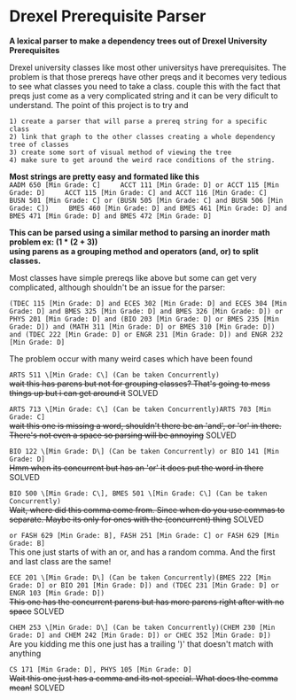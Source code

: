 # Drexel Prerequisite Parser
**A lexical parser to make a dependency trees out of Drexel University Prerequisites** 
    
    
Drexel university classes like most other universitys have prerequisites. The problem is that those prereqs have other preqs and it becomes very tedious to see what classes you need to take a class. couple this with the fact that preqs just come as a very complicated string and it can be very dificult to understand. The point of this project is to try and    
    
    1) create a parser that will parse a prereq string for a specific class    
    2) link that graph to the other classes creating a whole dependency tree of classes     
    3) create some sort of visual method of viewing the tree
    4) make sure to get around the weird race conditions of the string.    


**Most strings are pretty easy and formated like this**    
`AADM 650 [Min Grade: C]    
ACCT 111 [Min Grade: D] or ACCT 115 [Min Grade: D]    
ACCT 115 [Min Grade: C] and ACCT 116 [Min Grade: C]    
BUSN 501 [Min Grade: C] or (BUSN 505 [Min Grade: C] and BUSN 506 [Min Grade: C])    
BMES 460 [Min Grade: D] and BMES 461 [Min Grade: D] and BMES 471 [Min Grade: D] and BMES 472 [Min Grade: D]`    
    

**This can be parsed using a similar method to parsing an inorder math problem ex: (1 * (2 + 3))    
using parens as a grouping method and operators (and, or) to split classes.**   

Most classes have simple prereqs like above but some can get very complicated, although shouldn't be an issue for the parser:

`(TDEC 115 [Min Grade: D] and ECES 302 [Min Grade: D] and ECES 304 [Min Grade: D] and BMES 325 [Min Grade: D] and BMES 326 [Min Grade: D]) or PHYS 201 [Min Grade: D] and (BIO 203 [Min Grade: D] or BMES 235 [Min Grade: D]) and (MATH 311 [Min Grade: D] or BMES 310 [Min Grade: D]) and (TDEC 222 [Min Grade: D] or ENGR 231 [Min Grade: D]) and ENGR 232 [Min Grade: D]`     
     

The problem occur with many weird cases which have been found 

`ARTS 511 \[Min Grade: C\] (Can be taken Concurrently)`    
~~wait this has parens but not for grouping classes? That's going to mess things up but i can get around it~~ SOLVED

`ARTS 713 \[Min Grade: C\] (Can be taken Concurrently)ARTS 703 [Min Grade: C]`    
~~wait this one is missing a word, shouldn't there be an 'and', or 'or' in there. There's not even a space so parsing will be annoying~~ SOLVED


`BIO 122 \[Min Grade: D\] (Can be taken Concurrently) or BIO 141 [Min Grade: D]`    
~~Hmm when its concurrent but has an 'or' it does put the word in there~~ SOLVED

`BIO 500 \[Min Grade: C\], BMES 501 \[Min Grade: C\] (Can be taken Concurrently)`    
~~Wait, where did this comma come from. Since when do you use commas to separate. Maybe its only for ones with the (concurrent) thing~~ SOLVED

`or FASH 629 [Min Grade: B], FASH 251 [Min Grade: C] or FASH 629 [Min Grade: B]`    
This one just starts of with an or, and has a random comma. And the first and last class are the same!

`ECE 201 \[Min Grade: D\] (Can be taken Concurrently)(BMES 222 [Min Grade: D] or BIO 201 [Min Grade: D]) and (TDEC 231 [Min Grade: D] or ENGR 103 [Min Grade: D])`    
~~This one has the concurrent parens but has more parens right after with no space~~ SOLVED


`CHEM 253 \[Min Grade: D\] (Can be taken Concurrently)(CHEM 230 [Min Grade: D] and CHEM 242 [Min Grade: D]) or CHEC 352 [Min Grade: D])`    
Are you kidding me this one just has a trailing ')' that doesn't match with anything

`CS 171 [Min Grade: D], PHYS 105 [Min Grade: D]`    
~~Wait this one just has a comma and its not special. What does the comma mean!~~ SOLVED